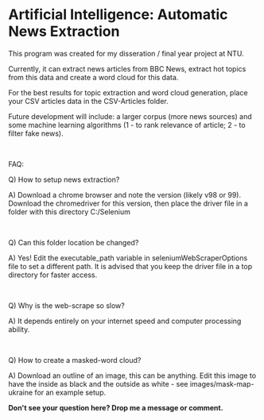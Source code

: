 # Artificial Intelligence: Automatic News Extraction

This program was created for my disseration / final year project at NTU.

Currently, it can extract news articles from BBC News, extract hot topics from this data and create a word cloud for this data.

For the best results for topic extraction and word cloud generation, place your CSV articles data in the CSV-Articles folder.

Future development will include: a larger corpus (more news sources) and some machine learning algorithms (1 - to rank relevance of article; 2 - to filter fake news).

<br>

FAQ:
<br>

Q) How to setup news extraction?

A) Download a chrome browser and note the version (likely v98 or 99).
Download the chromedriver for this version, then place the driver file in a folder with this directory C:/Selenium

<br>

Q) Can this folder location be changed?

A) Yes! Edit the executable_path variable in seleniumWebScraperOptions file to set a different path. It is advised that you keep the driver file in a top directory for faster access.

<br>

Q) Why is the web-scrape so slow?

A) It depends entirely on your internet speed and computer processing ability.

<br>

Q) How to create a masked-word cloud?

A) Download an outline of an image, this can be anything.
Edit this image to have the inside as black and the outside as white - see images/mask-map-ukraine for an example setup.

<b> Don't see your question here? Drop me a message or comment. </b>
